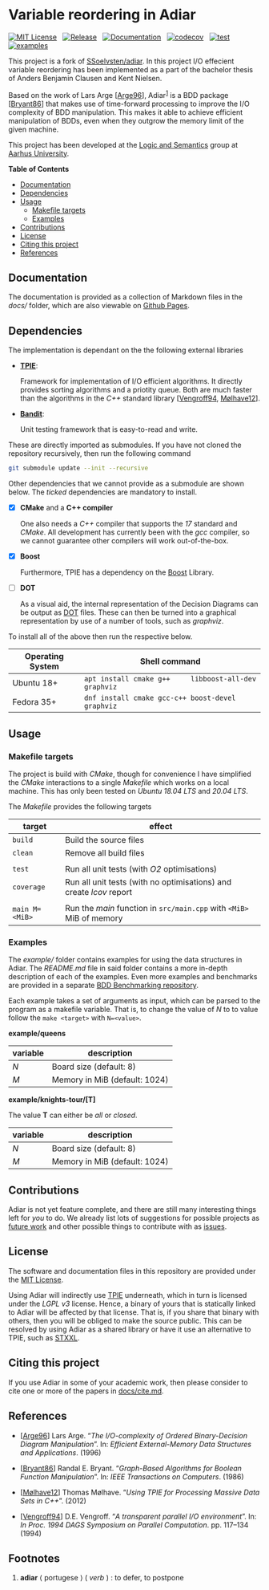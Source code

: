 # Variable reordering in Adiar
[![MIT License](https://img.shields.io/github/license/ssoelvsten/adiar)](LICENSE.md)
&nbsp;
[![Release](https://img.shields.io/github/v/release/ssoelvsten/adiar)](https://github.com/SSoelvsten/adiar/releases)
&nbsp;
[![Documentation](https://img.shields.io/website?down_message=not%20available&label=docs&up_message=available&url=https%3A%2F%2Fssoelvsten.github.io%2Fadiar)](https://ssoelvsten.github.io/adiar)
&nbsp;
[![codecov](https://img.shields.io/codecov/c/github/ssoelvsten/adiar?logo=codecov&logoColor=white&token=106RCIR4DJ)](https://codecov.io/gh/SSoelvsten/adiar)
&nbsp;
[![test](https://img.shields.io/github/workflow/status/ssoelvsten/adiar/unit%20test/main?label=test&logo=github&logoColor=white)](https://github.com/SSoelvsten/adiar/actions/workflows/unit_test.yml)
&nbsp;
[![examples](https://img.shields.io/github/workflow/status/ssoelvsten/adiar/examples/main?label=examples&logo=github&logoColor=white)](https://github.com/SSoelvsten/adiar/actions/workflows/examples.yml)

This project is a fork of [SSoelvsten/adiar](https://github.com/SSoelvsten/adiar). In this project I/O effecient variable reordering has been implemented as a part of the bachelor thesis of Anders Benjamin Clausen and Kent Nielsen.

Based on the work of Lars Arge [[Arge96](#references)], Adiar<sup>[1](#footnotes)</sup>
is a BDD package [[Bryant86](#references)] that makes use of time-forward processing
to improve the I/O complexity of BDD manipulation. This makes it able to achieve
efficient manipulation of BDDs, even when they outgrow the memory limit of the
given machine.

This project has been developed at the [Logic and Semantics](https://logsem.github.io/)
group at [Aarhus University](https://cs.au.dk).

**Table of Contents**

- [Documentation](#documentation)
- [Dependencies](#dependencies)
- [Usage](#usage)
    - [Makefile targets](#makefile-targets)
    - [Examples](#examples)
- [Contributions](#contributions)
- [License](#license)
- [Citing this project](#citing-this-project)
- [References](#references)


## Documentation
The documentation is provided as a collection of Markdown files in the _docs/_
folder, which are also viewable on [Github Pages](https://ssoelvsten.github.io/adiar/).


## Dependencies
The implementation is dependant on the the following external libraries

- [**TPIE**](https://github.com/thomasmoelhave/tpie):

  Framework for implementation of I/O efficient algorithms. It directly provides
  sorting algorithms and a priotity queue. Both are much faster than the
  algorithms in the _C++_ standard library
  [[Vengroff94](#references), [Mølhave12](#references)].

- [**Bandit**](https://github.com/banditcpp/bandit):

  Unit testing framework that is easy-to-read and write.

These are directly imported as submodules. If you have not cloned the repository
recursively, then run the following command

```bash
git submodule update --init --recursive
```

Other dependencies that we cannot provide as a submodule are shown below. The
_ticked_ dependencies are mandatory to install.

- [x] **CMake** and a **C++ compiler**

  One also needs a _C++_ compiler that supports the _17_ standard and _CMake_.
  All development has currently been with the _gcc_ compiler, so we cannot
  guarantee other compilers will work out-of-the-box.

- [x] **Boost**

  Furthermore, TPIE has a dependency on the [Boost](https://www.boost.org/)
  Library.

- [ ] **DOT**

  As a visual aid, the internal representation of the Decision Diagrams can be
  output as
  [DOT](https://en.wikipedia.org/wiki/DOT_(graph_description_language)) files.
  These can then be turned into a graphical representation by use of a number of
  tools, such as _graphviz_.

To install all of the above then run the respective below.

| Operating System | Shell command                                         |
|------------------|-------------------------------------------------------|
| Ubuntu 18+       | `apt install cmake g++     libboost-all-dev graphviz` |
| Fedora 35+       | `dnf install cmake gcc-c++ boost-devel      graphviz` |

## Usage

### Makefile targets

The project is build with _CMake_, though for convenience I have simplified the
_CMake_ interactions to a single _Makefile_ which works on a local machine. This
has only been tested on _Ubuntu 18.04 LTS_ and _20.04 LTS_.

The _Makefile_ provides the following targets

| target          | effect                                                               |
|-----------------|----------------------------------------------------------------------|
| `build`         | Build the source files                                               |
| `clean`         | Remove all build files                                               |
|                 |                                                                      |
| `test`          | Run all unit tests (with _O2_ optimisations)                         |
| `coverage`      | Run all unit tests (with no optimisations) and create _lcov_ report  |
|                 |                                                                      |
| `main M=<MiB>`  | Run the _main_ function in `src/main.cpp` with `<MiB>` MiB of memory |

### Examples
The _example/_ folder contains examples for using the data structures in Adiar.
The _README.md_ file in said folder contains a more in-depth description of each
of the examples. Even more examples and benchmarks are provided in a separate
[BDD Benchmarking repository](https://github.com/SSoelvsten/bdd-benchmark).

Each example takes a set of arguments as input, which can be parsed to the
program as a makefile variable. That is, to change the value of _N_ to to value
follow the `make <target>` with `N=<value>`.

**example/queens**

| variable | description                   |
|----------|-------------------------------|
| _N_      | Board size (default: 8)       |
| _M_      | Memory in MiB (default: 1024) |

**example/knights-tour/[T]** 

The value **T** can either be _all_ or _closed_.

| variable | description                                      |
|----------|--------------------------------------------------|
| _N_      | Board size (default: 8)                          |
| _M_      | Memory in MiB (default: 1024)                    |


## Contributions

Adiar is not yet feature complete, and there are still many interesting things
left for _you_ to do. We already list lots of suggestions for possible projects
as [future work](/FUTURE_WORK.md) and other possible things to contribute with
as [issues](https://github.com/SSoelvsten/adiar/issues).


## License
The software and documentation files in this repository are provided under the
[MIT License](/LICENSE.md).

Using Adiar will indirectly use [TPIE](https://github.com/thomasmoelhave/tpie)
underneath, which in turn is licensed under the _LGPL v3_ license. Hence, a
binary of yours that is statically linked to Adiar will be affected by that
license. That is, if you share that binary with others, then you will be obliged
to make the source public. This can be resolved by using Adiar as a shared
library or have it use an alternative to TPIE, such as
[STXXL](https://github.com/stxxl/stxxl).


## Citing this project

If you use Adiar in some of your academic work, then please consider to cite one
or more of the papers in [docs/cite.md](https://ssoelvsten.github.io/adiar/cite).


## References

- [[Arge96](https://tidsskrift.dk/brics/article/view/20010/17643)]
  Lars Arge. “_The I/O-complexity of Ordered Binary-Decision Diagram
  Manipulation_”. In: _Efficient External-Memory Data Structures and
  Applications_. (1996)

- [[Bryant86](https://ieeexplore.ieee.org/stamp/stamp.jsp?tp=&arnumber=1676819)]
  Randal E. Bryant. “_Graph-Based Algorithms for Boolean Function Manipulation_”.
  In: _IEEE Transactions on Computers_. (1986)

- [[Mølhave12](https://dl.acm.org/doi/pdf/10.1145/2367574.2367579)]
  Thomas Mølhave. “_Using TPIE for Processing Massive Data Sets in C++_”. (2012)

- [[Vengroff94](https://citeseerx.ist.psu.edu/viewdoc/summary?doi=10.1.1.38.3030)]
  D.E. Vengroff. “_A transparent parallel I/O environment_”. In: _In Proc. 1994
  DAGS Symposium on Parallel Computation_. pp. 117–134 (1994)

## Footnotes

1. **adiar** &#10216; portugese &#10217; ( *verb* ) : to defer, to postpone
